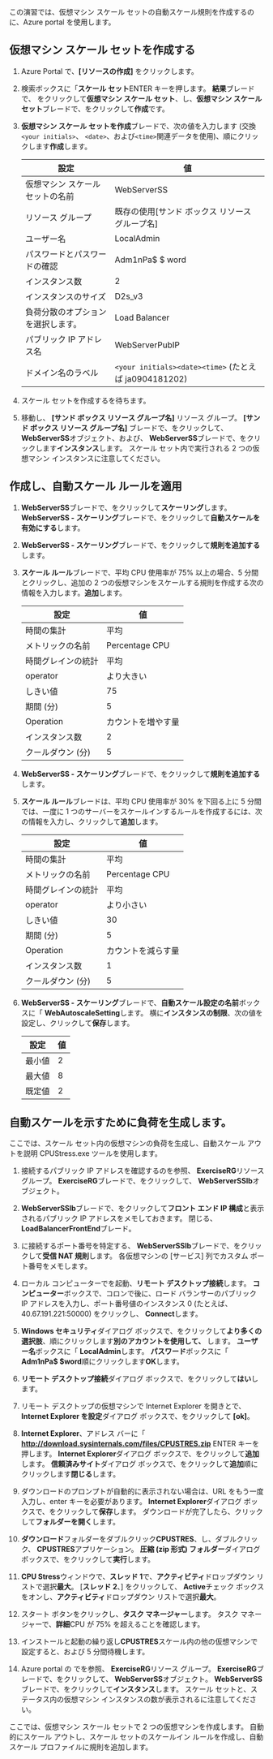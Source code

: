 この演習では、仮想マシン スケール セットの自動スケール規則を作成するのに、Azure portal を使用します。

## <a name="create-a-virtual-machine-scale-set"></a>仮想マシン スケール セットを作成する

1. Azure Portal で、**[リソースの作成]** をクリックします。

1. 検索ボックスに「**スケール セット**ENTER キーを押します。 **結果**ブレードで、 をクリックして**仮想マシン スケール セット**、し、**仮想マシン スケール セット**ブレードで、をクリックして**作成**です。

1. **仮想マシン スケール セットを作成**ブレードで、次の値を入力します (交換`<your initials>`、 `<date>`、および`<time>`関連データを使用)、順にクリックします**作成**します。

    |設定|値|
    |---|---|
    |仮想マシン スケール セットの名前|WebServerSS|
    |リソース グループ|既存の使用<rgn>[サンド ボックス リソース グループ名]</rgn>|
    |ユーザー名|LocalAdmin|
    |パスワードとパスワードの確認|Adm1nPa$ $ word|
    |インスタンス数|2|
    |インスタンスのサイズ|D2s_v3|
    |負荷分散のオプションを選択します。|Load Balancer|
    |パブリック IP アドレス名|WebServerPubIP|
    |ドメイン名のラベル|`<your initials><date><time>` (たとえば ja0904181202)|

1. スケール セットを作成するを待ちます。

1. 移動し、 **<rgn>[サンド ボックス リソース グループ名]</rgn>** リソース グループ。 **<rgn>[サンド ボックス リソース グループ名]</rgn>** ブレードで、をクリックして、 **WebServerSS**オブジェクト、および、 **WebServerSS**ブレードで、をクリックします**インスタンス**します。 スケール セット内で実行される 2 つの仮想マシン インスタンスに注意してください。

## <a name="create-and-apply-autoscale-rules"></a>作成し、自動スケール ルールを適用

1. **WebServerSS**ブレードで、をクリックして**スケーリング**します。 **WebServerSS - スケーリング**ブレードで、をクリックして**自動スケールを有効にする**します。

1. **WebServerSS - スケーリング**ブレードで、をクリックして**規則を追加する**します。

1. **スケール ルール**ブレードで、平均 CPU 使用率が 75% 以上の場合、5 分間とクリックし、追加の 2 つの仮想マシンをスケールする規則を作成する次の情報を入力します。**追加**します。

    |設定|値|
    |---|---|
    |時間の集計|平均|
    |メトリックの名前|Percentage CPU|
    |時間グレインの統計|平均|
    |operator|より大きい|
    |しきい値|75|
    |期間 (分)|5|
    |Operation|カウントを増やす量|
    |インスタンス数|2|
    |クールダウン (分)|5|

1. **WebServerSS - スケーリング**ブレードで、をクリックして**規則を追加する**します。

1. **スケール ルール**ブレードは、平均 CPU 使用率が 30% を下回る上に 5 分間では、一度に 1 つのサーバーをスケールインするルールを作成するには、次の情報を入力し、クリックして**追加**します。

    |設定|値|
    |---|---|
    |時間の集計|平均|
    |メトリックの名前|Percentage CPU|
    |時間グレインの統計|平均|
    |operator|より小さい|
    |しきい値|30|
    |期間 (分)|5|
    |Operation|カウントを減らす量|
    |インスタンス数|1|
    |クールダウン (分)|5|

1. **WebServerSS - スケーリング**ブレードで、**自動スケール設定の名前**ボックスに「 **WebAutoscaleSetting**します。 横に**インスタンスの制限**、次の値を設定し、クリックして**保存**します。

    |設定|値|
    |---|---|
    |最小値|2|
    |最大値|8|
    |既定値|2|

## <a name="generate-load-to-demonstrate-autoscaling"></a>自動スケールを示すために負荷を生成します。

ここでは、スケール セット内の仮想マシンの負荷を生成し、自動スケール アウトを説明 CPUStress.exe ツールを使用します。

1. 接続するパブリック IP アドレスを確認するのを参照、 **ExerciseRG**リソース グループ。 **ExerciseRG**ブレードで、をクリックして、 **WebServerSSlb**オブジェクト。

1. **WebServerSSlb**ブレードで、をクリックして**フロント エンド IP 構成**と表示されるパブリック IP アドレスをメモしておきます。 閉じる、 **LoadBalancerFrontEnd**ブレード。

1. に接続するポート番号を特定する、 **WebServerSSlb**ブレードで、をクリックして**受信 NAT 規則**します。 各仮想マシンの [サービス] 列でカスタム ポート番号をメモします。

1. ローカル コンピューターでを起動、**リモート デスクトップ接続**します。 **コンピューター**ボックスで、コロンで後に、ロード バランサーのパブリック IP アドレスを入力し、ポート番号値のインスタンス 0 (たとえば、40.67.191.221:50000) をクリックし、 **Connect**します。

1. **Windows セキュリティ**ダイアログ ボックスで、をクリックして**より多くの選択肢**、順にクリックします**別のアカウントを使用して、** します。 **ユーザー名**ボックスに「 **LocalAdmin**します。 **パスワード**ボックスに「 **Adm1nPa$ $word**順にクリックします**OK**します。

1. **リモート デスクトップ接続**ダイアログ ボックスで、をクリックして**はい**します。

1. リモート デスクトップの仮想マシンで Internet Explorer を開きとで、 **Internet Explorer を設定**ダイアログ ボックスで、をクリックして **[ok]**。

1. **Internet Explorer**、アドレス バーに「 **http://download.sysinternals.com/files/CPUSTRES.zip** ENTER キーを押します。 **Internet Explorer**ダイアログ ボックスで、をクリックして**追加**します。 **信頼済みサイト**ダイアログ ボックスで、をクリックして**追加**順にクリックします**閉じる**します。

1. ダウンロードのプロンプトが自動的に表示されない場合は、URL をもう一度入力し、enter キーを必要があります。 **Internet Explorer**ダイアログ ボックスで、をクリックして**保存**します。 ダウンロードが完了したら、クリックして**フォルダーを開く**します。

1. **ダウンロード**フォルダーをダブルクリック**CPUSTRES**、し、ダブルクリック、 **CPUSTRES**アプリケーション。 **圧縮 (zip 形式) フォルダー**ダイアログ ボックスで、をクリックして**実行**します。

1. **CPU Stress**ウィンドウで、**スレッド 1**で、**アクティビティ**ドロップダウン リストで選択**最大**。 [**スレッド 2**、] をクリックして、 **Active**チェック ボックスをオンし、**アクティビティ**ドロップダウン リストで選択**最大**。

1. スタート ボタンをクリックし、**タスク マネージャー**します。 タスク マネージャーで、**詳細**CPU が 75% を超えることを確認します。

1. インストールと起動の繰り返し**CPUSTRES**スケール内の他の仮想マシンで設定すると、および 5 分間待機します。

1. Azure portal の でを参照、 **ExerciseRG**リソース グループ。 **ExerciseRG**ブレードで、をクリックして、 **WebServerSS**オブジェクト。 **WebServerSS**ブレードで、をクリックして**インスタンス**します。 スケール セットと、ステータス内の仮想マシン インスタンスの数が表示されるに注意してください。

ここでは、仮想マシン スケール セットで 2 つの仮想マシンを作成します。 自動的にスケール アウトし、スケール セットのスケールイン ルールを作成し、自動スケール プロファイルに規則を追加します。